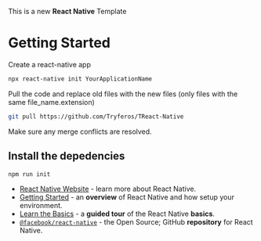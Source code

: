 This is a new **React Native** Template

# Getting Started

Create a react-native app

```bash
npx react-native init YourApplicationName
```

Pull the code and replace old files with the new files (only files with the same file_name.extension)

```bash
git pull https://github.com/Tryferos/TReact-Native
```

Make sure any merge conflicts are resolved.

## Install the depedencies

```bash
npm run init
```

- [React Native Website](https://reactnative.dev) - learn more about React Native.
- [Getting Started](https://reactnative.dev/docs/environment-setup) - an **overview** of React Native and how setup your environment.
- [Learn the Basics](https://reactnative.dev/docs/getting-started) - a **guided tour** of the React Native **basics**.
- [`@facebook/react-native`](https://github.com/facebook/react-native) - the Open Source; GitHub **repository** for React Native.
